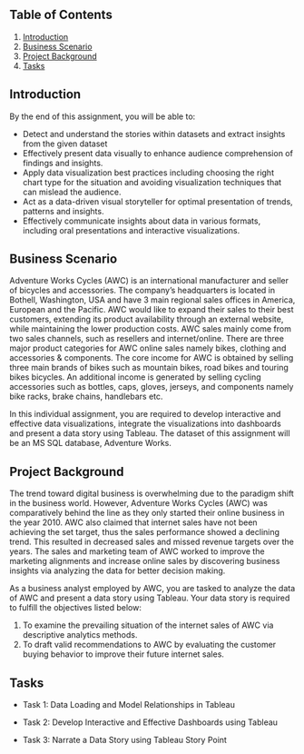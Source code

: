 ## Table of Contents

1. [Introduction](#introduction)
2. [Business Scenario](#business-scenario)
4. [Project Background](#project-background)
5. [Tasks](#task)

## Introduction

By the end of this assignment, you will be able to:
- Detect and understand the stories within datasets and extract insights from the given dataset
- Effectively present data visually to enhance audience comprehension of findings and insights.
- Apply data visualization best practices including choosing the right chart type for the situation and avoiding visualization techniques that can mislead the audience.
- Act as a data-driven visual storyteller for optimal presentation of trends, patterns and insights.
- Effectively communicate insights about data in various formats, including oral presentations and interactive visualizations.

## Business Scenario

Adventure Works Cycles (AWC) is an international manufacturer and seller of bicycles and accessories. The company’s headquarters is located in Bothell, Washington, USA and have 3 main regional sales offices in America, European and the Pacific. AWC would like to expand their sales to their best customers, extending its product availability through an external website, while maintaining the lower production costs. AWC sales mainly come from two sales channels, such as resellers and internet/online. There are three major product categories for AWC online sales namely bikes, clothing and accessories & components. The core income for AWC is obtained by selling three main brands of bikes such as mountain bikes, road bikes and touring bikes bicycles. An additional income is generated by selling cycling accessories such as bottles, caps, gloves, jerseys, and components namely bike racks, brake chains, handlebars etc.

In this individual assignment, you are required to develop interactive and effective data visualizations, integrate the visualizations into dashboards and present a data story using Tableau. The dataset of this assignment will be an MS SQL database, Adventure Works.

## Project Background

The trend toward digital business is overwhelming due to the paradigm shift in the business world. However, Adventure Works Cycles (AWC) was comparatively behind the line as they only started their online business in the year 2010. AWC also claimed that internet sales have not been achieving the set target, thus the sales performance showed a declining trend. This resulted in decreased sales and missed revenue targets over the years. The sales and marketing team of AWC worked to improve the marketing alignments and increase online sales by discovering business insights via analyzing the data for better decision making.

As a business analyst employed by AWC, you are tasked to analyze the data of AWC and present a data story using Tableau. Your data story is required to fulfill the objectives listed below:
1. To examine the prevailing situation of the internet sales of AWC via descriptive analytics methods.
2. To draft valid recommendations to AWC by evaluating the customer buying behavior to improve their future internet sales.

## Tasks

- Task 1: Data Loading and Model Relationships in Tableau

- Task 2: Develop Interactive and Effective Dashboards using Tableau

- Task 3: Narrate a Data Story using Tableau Story Point



